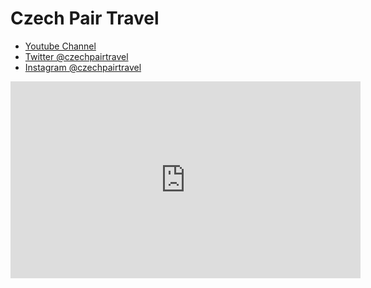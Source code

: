 # Czech Pair Travel

* [Youtube Channel](https://www.youtube.com/channel/UCE2ijMFqlvmP_qSO9GAm2yg)
* [Twitter @czechpairtravel](https://twitter.com/czechpairtravel/)
* [Instagram @czechpairtravel](https://instagram.com/czechpairtravel)

<iframe width="560" height="315" src="https://www.youtube.com/embed/Mzwfa1ytZPQ" frameborder="0" allowfullscreen></iframe>
